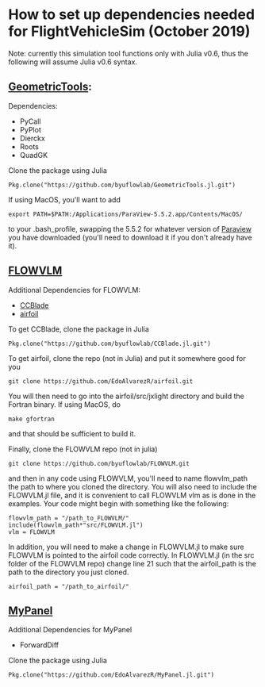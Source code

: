 # How to set up dependencies needed for FlightVehicleSim (October 2019)
Note: currently this simulation tool functions only with Julia v0.6, thus the following will assume Julia v0.6 syntax.

## [GeometricTools](https://github.com/byuflowlab/GeometricTools.jl): 

Dependencies:
- PyCall
- PyPlot
- Dierckx
- Roots
- QuadGK

Clone the package using Julia

```Pkg.clone("https://github.com/byuflowlab/GeometricTools.jl.git")```

If using MacOS, you'll want to add 

```export PATH=$PATH:/Applications/ParaView-5.5.2.app/Contents/MacOS/```

to your .bash_profile, swapping the 5.5.2 for whatever version of [Paraview](https://www.paraview.org/download/) you have downloaded (you'll need to download it if you don't already have it).

## [FLOWVLM](https://github.com/byuflowlab/FLOWVLM)

Additional Dependencies for FLOWVLM:
- [CCBlade](https://github.com/byuflowlab/CCBlade.jl)
- [airfoil](https://github.com/EdoAlvarezR/airfoil)

To get CCBlade, clone the package in Julia

```Pkg.clone("https://github.com/byuflowlab/CCBlade.jl.git")```

To get airfoil, clone the repo (not in Julia) and put it somewhere good for you

```git clone https://github.com/EdoAlvarezR/airfoil.git```

You will then need to go into the airfoil/src/jxlight directory and build the Fortran binary. If using MacOS, do

```make gfortran```

and that should be sufficient to build it.

Finally, clone the FLOWVLM repo (not in julia)

```git clone https://github.com/byuflowlab/FLOWVLM.git```

and then in any code using FLOWVLM, you'll need to name flowvlm_path the path to where you cloned the directory.
You will also need to include the FLOWVLM.jl file, and it is convenient to call FLOWVLM vlm as is done in the examples. Your code might begin with something like the following:

```
flowvlm_path = "/path_to_FLOWVLM/"
include(flowvlm_path*"src/FLOWVLM.jl")
vlm = FLOWVLM
```

In addition, you will need to make a change in FLOWVLM.jl to make sure FLOWVLM is pointed to the airfoil code correctly. In FLOWVLM.jl (in the src folder of the FLOWVLM repo) change line 21 such that the airfoil_path is the path to the directory you just cloned.

```airfoil_path = "/path_to_airfoil/"```

## [MyPanel](https://github.com/EdoAlvarezR/MyPanel.jl/blob/master/src/MyPanel.jl)

Additional Dependencies for MyPanel
- ForwardDiff

Clone the package using Julia

```Pkg.clone("https://github.com/EdoAlvarezR/MyPanel.jl.git")```
